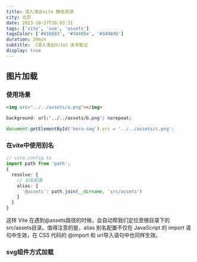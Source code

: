 ```yaml
---
title: 深入浅出vite 静态资源
city: 北京
date: 2023-10-27T16:03:31
tags: ['vite', 'vue', 'assets']
tagsColor: ['#41b883', '#34495e', '#3498db']
duration: 20min
subtitle: 《深入浅出Vite》读书笔记
display: true
---
```


## 图片加载

### 使用场景

```html
<img src="../../assets/a.png"></img>
```

```css
background: url('../../assets/b.png') norepeat;
```

```js
document.getElementById('hero-img').src = '../../assets/c.png';
```

### 在vite中使用别名

```ts
// vite.config.ts
import path from 'path';
{
  resolve: {
    // 别名配置
    alias: {
      '@assets': path.join(__dirname, 'src/assets')
    }
  }
}
```
这样 Vite 在遇到@assets路径的时候，会自动帮我们定位至根目录下的src/assets目录。值得注意的是，alias 别名配置不仅在 JavaScript 的 import 语句中生效，在 CSS 代码的 @import 和 url导入语句中也同样生效。

### svg组件方式加载

